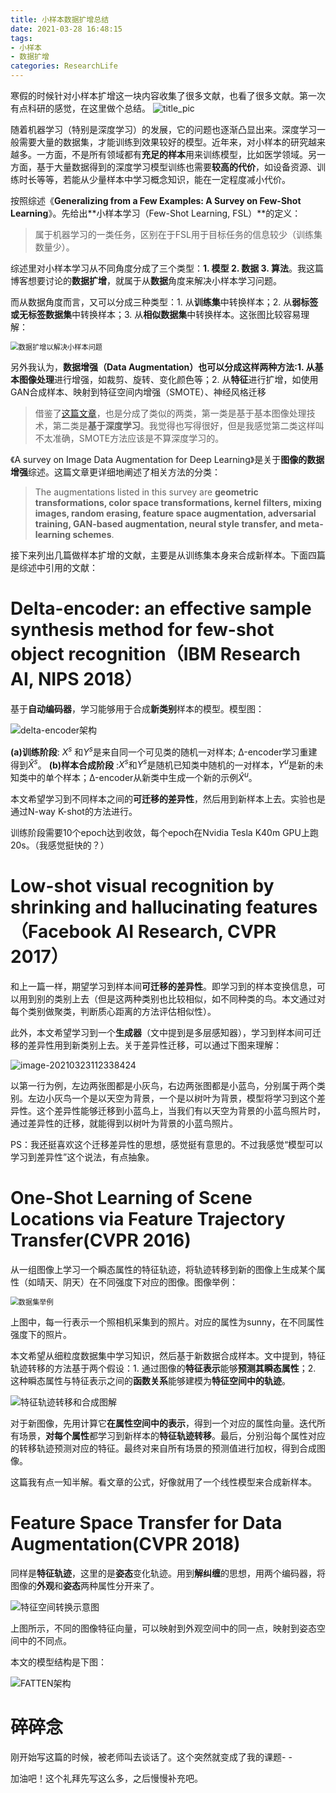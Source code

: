 ```yaml
---
title: 小样本数据扩增总结
date: 2021-03-28 16:48:15
tags: 
- 小样本
- 数据扩增
categories: ResearchLife
---
```


寒假的时候针对小样本扩增这一块内容收集了很多文献，也看了很多文献。第一次有点科研的感觉，在这里做个总结。
![title_pic](https://forlwq.oss-cn-hangzhou.aliyuncs.com/Research/small_samples_augmentation/1.png)

<!--more-->

随着机器学习（特别是深度学习）的发展，它的问题也逐渐凸显出来。深度学习一般需要大量的数据集，才能训练到效果较好的模型。近年来，对小样本的研究越来越多。一方面，不是所有领域都有**充足的样本**用来训练模型，比如医学领域。另一方面，基于大量数据得到的深度学习模型训练也需要**较高的代价**，如设备资源、训练时长等等，若能从少量样本中学习概念知识，能在一定程度减小代价。

按照综述《**Generalizing from a Few Examples: A Survey on Few-Shot Learning**》。先给出**小样本学习（Few-Shot Learning, FSL）**的定义：

> 属于机器学习的一类任务，区别在于FSL用于目标任务的信息较少（训练集数量少）。

综述里对小样本学习从不同角度分成了三个类型：**1. 模型 2. 数据 3. 算法**。我这篇博客想要讨论的**数据扩增**，就属于从**数据**角度来解决小样本学习问题。

而从数据角度而言，又可以分成三种类型：1. 从**训练集**中转换样本；2. 从**弱标签或无标签数据集**中转换样本；3. 从**相似数据集**中转换样本。这张图比较容易理解：

<img src="https://forlwq.oss-cn-hangzhou.aliyuncs.com/Research/small_samples_augmentation/image-20210323095705808.png" alt="数据扩增以解决小样本问题" style="zoom:80%;" />

另外我认为，**数据增强（Data Augmentation）**也可以分成这样两种方法:1. 从**基本图像处理**进行增强，如裁剪、旋转、变化颜色等；2. 从**特征**进行扩增，如使用GAN合成样本、映射到特征空间内增强（SMOTE）、神经风格迁移

> 借鉴了[这篇文章](https://www.jiqizhixin.com/articles/2019-12-04-10)，也是分成了类似的两类，第一类是基于基本图像处理技术，第二类是**基于深度学习**。我觉得也写得很好，但是我感觉第二类这样叫不太准确，SMOTE方法应该是不算深度学习的。

《A survey on Image Data Augmentation for Deep Learning》是关于**图像的数据增强**综述。这篇文章更详细地阐述了相关方法的分类：

> The augmentations listed in this survey are **geometric transformations, color space transformations, kernel filters, mixing images, random erasing, feature space augmentation, adversarial training, GAN-based augmentation, neural style transfer, and meta-learning schemes**.

接下来列出几篇做样本扩增的文献，主要是从训练集本身来合成新样本。下面四篇是综述中引用的文献：

# Delta-encoder: an effective sample synthesis method for few-shot object recognition（IBM Research AI, NIPS 2018）

基于**自动编码器**，学习能够用于合成**新类别**样本的模型。模型图：

![delta-encoder架构](https://forlwq.oss-cn-hangzhou.aliyuncs.com/Research/small_samples_augmentation/image-20210323110113774.png)

**(a)训练阶段**: $X^s$ 和$Y^s$是来自同一个可见类的随机一对样本; Δ-encoder学习重建得到$\hat{X}^s$。 **(b)样本合成阶段** :$X^s$和$Y^s$是随机已知类中随机的一对样本，$Y^u$是新的未知类中的单个样本；Δ-encoder从新类中生成一个新的示例$\hat{X}^u$。

本文希望学习到不同样本之间的**可迁移的差异性**，然后用到新样本上去。实验也是通过N-way K-shot的方法进行。

训练阶段需要10个epoch达到收敛，每个epoch在Nvidia Tesla K40m GPU上跑20s。（我感觉挺快的？）

# Low-shot visual recognition by shrinking and hallucinating features（Facebook AI Research, CVPR 2017）

和上一篇一样，期望学习到样本间**可迁移的差异性**。即学习到的样本变换信息，可以用到别的类别上去（但是这两种类别也比较相似，如不同种类的鸟。本文通过对每个类别做聚类，判断质心距离的方法评估相似性）。

此外，本文希望学习到一个**生成器**（文中提到是多层感知器），学习到样本间可迁移的差异性用到新类别上去。关于差异性迁移，可以通过下图来理解：

![image-20210323112338424](https://forlwq.oss-cn-hangzhou.aliyuncs.com/Research/small_samples_augmentation/image-20210323112338424.png)

以第一行为例，左边两张图都是小灰鸟，右边两张图都是小蓝鸟，分别属于两个类别。左边小灰鸟一个是以天空为背景，一个是以树叶为背景，模型将学习到这个差异性。这个差异性能够迁移到小蓝鸟上，当我们有以天空为背景的小蓝鸟照片时，通过差异性的迁移，就能得到以树叶为背景的小蓝鸟照片。

PS：我还挺喜欢这个迁移差异性的思想，感觉挺有意思的。不过我感觉“模型可以学习到差异性”这个说法，有点抽象。

# One-Shot Learning of Scene Locations via Feature Trajectory Transfer(CVPR 2016)

从一组图像上学习一个瞬态属性的特征轨迹，将轨迹转移到新的图像上生成某个属性（如晴天、阴天）在不同强度下对应的图像。图像举例：

<img src="https://forlwq.oss-cn-hangzhou.aliyuncs.com/Research/small_samples_augmentation/image-20210323144845585.png" alt="数据集举例" style="zoom:80%;" />

上图中，每一行表示一个照相机采集到的照片。对应的属性为sunny，在不同属性强度下的照片。

本文希望从细粒度数据集中学习知识，然后基于新数据合成样本。文中提到，特征轨迹转移的方法基于两个假设：1. 通过图像的**特征表示**能够**预测其瞬态属性**；2. 这种瞬态属性与特征表示之间的**函数关系**能够建模为**特征空间中的轨迹**。

![特征轨迹转移和合成图解](https://forlwq.oss-cn-hangzhou.aliyuncs.com/Research/small_samples_augmentation/image-20210323145600859.png)

对于新图像，先用计算它**在属性空间中的表示**，得到一个对应的属性向量。迭代所有场景，**对每个属性**都学习到新样本的**特征轨迹转移**。最后，分别沿每个属性对应的转移轨迹预测对应的特征。最终对来自所有场景的预测值进行加权，得到合成图像。

这篇我有点一知半解。看文章的公式，好像就用了一个线性模型来合成新样本。

# Feature Space Transfer for Data Augmentation(CVPR 2018)

同样是**特征轨迹**，这里的是**姿态**变化轨迹。用到**解纠缠**的思想，用两个编码器，将图像的**外观**和**姿态**两种属性分开来了。

![特征空间转换示意图](https://forlwq.oss-cn-hangzhou.aliyuncs.com/Research/small_samples_augmentation/image-20210323150601178.png)

上图所示，不同的图像特征向量，可以映射到外观空间中的同一点，映射到姿态空间中的不同点。

本文的模型结构是下图：

![FATTEN架构](https://forlwq.oss-cn-hangzhou.aliyuncs.com/Research/small_samples_augmentation/image-20210323150827500.png)



# 碎碎念

刚开始写这篇的时候，被老师叫去谈话了。这个突然就变成了我的课题- -

加油吧！这个礼拜先写这么多，之后慢慢补充吧。